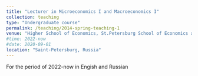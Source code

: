 ```yaml
---
title: "Lecturer in Microeconomics I and Macroeconomics I"
collection: teaching
type: "Undergraduate course"
permalink: /teaching/2014-spring-teaching-1
venue: "Higher School of Economics, St.Petersburg School of Economics and Management"
#time: 2022-now
#date: 2020-09-01
location: "Saint-Petersburg, Russia"
---
```

For the period of 2022-now in Engish and Russian
